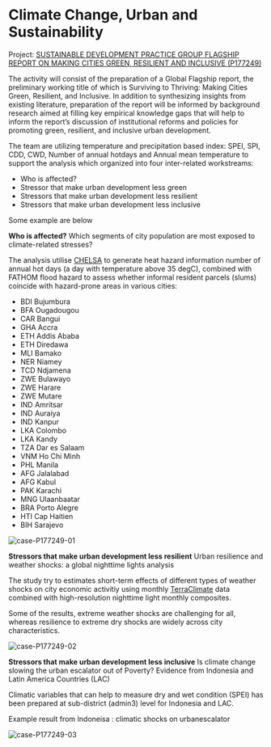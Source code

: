 # Climate Change, Urban and Sustainability

Project: [SUSTAINABLE DEVELOPMENT PRACTICE GROUP FLAGSHIP REPORT ON MAKING CITIES GREEN, RESILIENT AND INCLUSIVE (P177249)](http://operationsportal.worldbank.org/secure/P177249/home)

The activity will consist of the preparation of a Global Flagship report, the preliminary working title of which is Surviving to Thriving: Making Cities Green, Resilient, and Inclusive. In addition to synthesizing insights from existing literature, preparation of the report will be informed by background research aimed at filling key empirical knowledge gaps that will help to inform the report’s discussion of institutional reforms and policies for promoting green, resilient, and inclusive urban development.

The team are utilizing temperature and precipitation based index: SPEI, SPI, CDD, CWD, Number of annual hotdays and Annual mean temperature to support the analysis which organized into four inter-related workstreams:

* Who is affected? 
* Stressor that make urban development less green
* Stressors that make urban development less resilient
* Stressors that make urban development less inclusive

Some example are below

**Who is affected?**
Which segments of city population are most exposed to climate-related stresses?

The analysis utilise [CHELSA](../data/chelsa) to generate heat hazard information number of annual hot days (a day with temperature above 35 degC), combined with FATHOM flood hazard to assess whether informal resident parcels (slums) coincide with hazard-prone areas in various cities: 

* BDI Bujumbura
* BFA Ougadougou
* CAR Bangui
* GHA Accra
* ETH Addis Ababa
* ETH Diredawa
* MLI Bamako
* NER Niamey
* TCD Ndjamena
* ZWE Bulawayo
* ZWE Harare
* ZWE Mutare
* IND Amritsar
* IND Auraiya
* IND Kanpur
* LKA Colombo
* LKA Kandy
* TZA Dar es Salaam
* VNM Ho Chi Minh
* PHL Manila
* AFG Jalalabad
* AFG Kabul
* PAK Karachi
* MNG Ulaanbaatar
* BRA Porto Alegre
* HTI Cap Haitien
* BIH Sarajevo

![case-P177249-01](../img/case-P177249-01.png)


**Stressors that make urban development less resilient**
Urban resilience and weather shocks: a global nighttime lights analysis

The study try to estimates short-term effects of different types of weather shocks on city economic activitiy using monthly [TerraClimate](../data/terraclimate) data combined with high-resolution nighttime light monthly composites.

Some of the results, extreme weather shocks are challenging for all, whereas resilience to extreme dry shocks are widely across city characteristics.

![case-P177249-02](../img/case-P177249-02.png)



**Stressors that make urban development less inclusive**
Is climate change slowing the urban escalator out of Poverty? Evidence from Indonesia and Latin America Countries (LAC)

Climatic variables that can help to measure dry and wet condition (SPEI) has been prepared at sub-district (admin3) level for Indonesia and LAC.

Example result from Indoneisa : climatic shocks on urbanescalator

![case-P177249-03](../img/case-P177249-03.png)